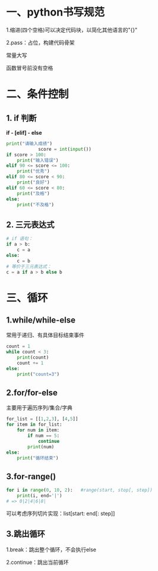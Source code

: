 # 一、python书写规范

1.缩进(四个空格)可以决定代码块，以简化其他语言的"{}"

2.pass：占位，构建代码骨架

常量大写

函数冒号前没有空格

# 二、条件控制

## 1. if 判断

**if - [elif] - else**

```python
print("请输入成绩")
			score = int(input())
if score > 100:
    print("输入错误")
elif 90 <= score <= 100:
    print("优秀")
elif 80 <= score < 90:
    print("良好")
elif 60 <= score < 80:
    print("及格")
else:
    print("不及格")
```

## 2. 三元表达式

```python
# if 语句：
if a > b:
    c = a
else:
    c = b
# 等价于三元表达式：
c = a if a > b else b
```





# 三、循环

## 1.while/while-else

常用于递归、有具体目标结束事件

```python
count = 1
while count < 3:
    print(count)
    count += 1
else:
    print("count=3")
```

## 2.for/for-else

主要用于遍历序列/集合/字典

```python
for_list = [[1,2,3], [4,5]]
for item in for_list:
    for num in item:
        if num == 5:
            continue
        print(num)
else:
    print("循环结束")
```

## 3.for-range()

```python
for i in range(0, 10, 2):	#range(start, stop[, step])
    print(i, end='|')
# => 0|2|4|6|8|
```

可以考虑序列切片实现：list[start: end[: step]]

## 3.跳出循环

1.break：跳出整个循环，不会执行else

2.continue：跳出当前循环